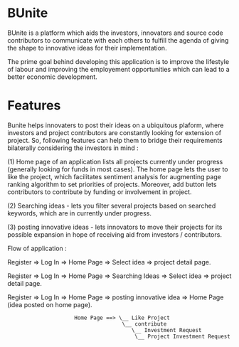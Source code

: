 # BUnite
BUnite is a platform which aids the investors, innovators and source code contributors to communicate with each others to fulfill the agenda of giving the shape to innovative ideas for their implementation.

The prime goal behind developing this application is to improve the lifestyle of labour and improving the employement opportunities which can lead to a better economic development.

# Features
Bunite helps innovaters to post their ideas on a ubiquitous plaform,
where investors and project contributors are constantly looking for extension of project.
So, following features can help them to bridge their requirements
bilaterally considering the investors in mind :

(1) Home page of an application lists all projects currently under progress (generally looking for funds in most cases).
    The home page lets the user to like the project, which facilitates sentiment analysis for augmenting page ranking algorithm to set priorities of projects.
    Moreover, add button lets contributors to contribute by funding or involvement in project.
     
(2) Searching ideas - lets you filter several projects based on searched keywords, which are in currently under progress.

(3) posting innovative ideas - lets innovators to move their projects for its possible expansion in hope of receiving aid
    from investors / contributors.

Flow of application :

Register => Log In => Home Page => Select idea => project detail page. 

Register => Log In => Home Page => Searching Ideas =>  Select idea => project detail page.

Register => Log In => Home Page => posting innovative idea => Home Page (idea posted on home page).                            
                        
                         Home Page ==> \__ Like Project
                                        \__ contribute 
                                           \__ Investment Request
                                            \__ Project Investment Request 
 
                                
